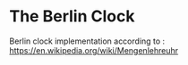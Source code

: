 # The Berlin Clock

Berlin clock implementation according to :
https://en.wikipedia.org/wiki/Mengenlehreuhr




